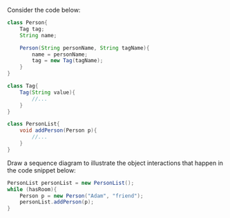 <panel header="{{ icon_Q }} Draw a Sequence Diagram for the code (`PersonList`, `Person`, `Tag`)">
<question>

Consider the code below:
<div class="row">
  <div class="col-sm-7">

```java
class Person{
    Tag tag;
    String name;

    Person(String personName, String tagName){
        name = personName;
        tag = new Tag(tagName);
    }
}
```
  </div>
  <div class="col-sm-5">

```java
class Tag{
    Tag(String value){
        //...
    }
}

class PersonList{
    void addPerson(Person p){
        //...
    }
}
```
  </div>
</div>

Draw a sequence diagram to illustrate the object interactions that happen in the code snippet below:
```java
PersonList personList = new PersonList();
while (hasRoom){
    Person p = new Person("Adam", "friend");
    personList.addPerson(p);
}
```

</question>
</panel>
